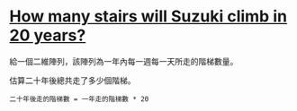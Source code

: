# [How many stairs will Suzuki climb in 20 years?](https://www.codewars.com/kata/how-many-stairs-will-suzuki-climb-in-20-years/)

給一個二維陣列，該陣列為一年內每一週每一天所走的階梯數量。

估算二十年後總共走了多少個階梯。

`二十年後走的階梯數 = 一年走的階梯數 * 20`
